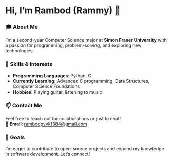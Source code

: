# Hi, I’m Rambod (Rammy) 👋  
### 🎓 About Me  
I’m a second-year Computer Science major at **Simon Fraser University** with a passion for programming, problem-solving, and exploring new technologies.  

### 🔧 Skills & Interests  
- **Programming Languages**: Python, C  
- **Currently Learning**: Advanced C programming, Data Structures, Computer Science Foundations  
- **Hobbies**: Playing guitar, listening to music
 
### 📫 Contact Me  
Feel free to reach out for collaborations or just to chat!  
📧 **Email**: [rambodpvvk1384@gmail.com](mailto:rambodpvvk1384@gmail.com)  

### 🚀 Goals  
I’m eager to contribute to open-source projects and expand my knowledge in software development. Let’s connect!  


<!---
RambodFuture/RambodFuture is a ✨ special ✨ repository because its `README.md` (this file) appears on your GitHub profile.
You can click the Preview link to take a look at your changes.
--->
